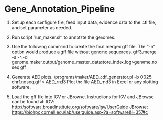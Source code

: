 # Gene_Annotation_Pipeline
1. Set up each configure file, feed input data, evidence data to the .ctl file, and set parameter as needed.

2. Run script ‘run_maker.sh’ to annotate the genomes.

3. Use the following command to create the final merged gff file. The “-n” option would produce a gff file without genome sequences.
gff3_merge -s -n -d genome.maker.output/genome_master_datastore_index.log>genome.noseq.gff

4. Generate AED plots.
/programs/maker/AED_cdf_generator.pl -b 0.025 chr1.noseq.gff > AED_rnd3
Plot the file AED_rnd3 in Excel or any plotting software. 

5. Load the gff file into IGV or JBrowse. Instructions for IGV and JBrowse can be found at:
IGV: http://software.broadinstitute.org/software/igv/UserGuide
JBrowse: https://biohpc.cornell.edu/lab/userguide.aspx?a=software&i=357#c




